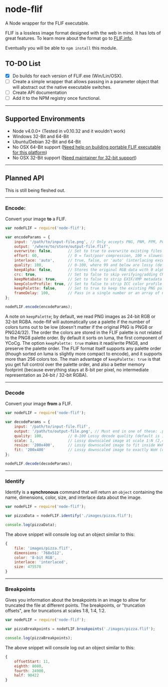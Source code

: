 # node-flif

A Node wrapper for the FLIF executable.

FLIF is a lossless image format designed with the web in mind. It has lots of great features. To learn more about the format go to [FLIF.info](http://flif.info).

Eventually you will be able to `npm install` this module.


## TO-DO List

* [x] Do builds for each version of FLIF.exe (Win/Lin/OSX).
* [ ] Create a simple wrapper that allows passing in a parameter object that will abstract out the native executable switches.
* [ ] Create API documentation
* [ ] Add it to the NPM registry once functional.

* * *

## Supported Environments

* Node v4.0.0+ (Tested in v0.10.32 and it wouldn't work)
* Windows 32-Bit and 64-Bit
* Ubuntu/Debian 32-Bit and 64-Bit
* No OSX 64-Bit support ([Need help on building portable FLIF executable for this platform](https://github.com/FLIF-hub/node-flif/issues/4))
* No OSX 32-Bit support ([Need maintainer for 32-bit support](https://github.com/FLIF-hub/node-flif/issues/3))

* * *

## Planned API

This is still being fleshed out.

* * *

### Encode:

Convert your image **to** a FLIF.

```js
var nodeFLIF = require('node-flif');

var encodeParams = {
    input: '/path/to/input-file.png', // Only accepts PNG, PNM, PPM, PGM, PBM, PAM
    output: '/where/to/store/output-file.flif',
    overwrite: false,       // Set to true to overwrite existing files on output (default is false)
    effort: 60,             // 0 = fast/poor compression, 100 = slowest/best? (default is 60)
    interlace: 'auto',      // true, false, or 'auto' (interlacing except on tiny images) (default is 'auto')
    quality: 100,           // 0-100, where 99 and below are lossy (default is 100)
    keepAlpha: false,       // Stores the original RGB data with 0 alpha (transparent) (default is false)
    crc: true,              // Set to false to skip verifying/adding CRC (default is true)
    keepMetaData: true,     // Set to false to strip EXIF/XMP metadata (default is true)
    keepColorProfile: true, // Set to false to strip ICC color profile (default is true)
    keepPalette: false,     // Set to true to keep the existing PNG pallete. (default is false)
    frameDelay: 100,        // Pass in a single number or an array of numbers for animations. (default is 100)
};

nodeFLIF.encode(encodeParams);
```

A note on `keepPalette`; by default, we read PNG images as 24-bit RGB or 32-bit RGBA. node-flif will automatically use a palette if the number of colors turns out to be low (doesn't matter if the original PNG is PNG8 or PNG24/32). The order the colors are stored in the FLIF palette is not related to the PNG8 palette order. By default it sorts on luma, the first component of YCoCg. The option `keepPalette: true` makes it read/write PNG8, and preserve the palette order. The FLIF format itself supports any palette order (though sorted on luma is slightly more compact to encode), and it supports more than 256 colors too. The main advantage of `keepPalette: true` is that you get full control over the palette order, and also a better memory footprint (because everything stays at 8-bit per pixel, no intermediate representation as 24-bit / 32-bit RGBA).

* * *

### Decode

Convert your image **from** a FLIF.

```js
var nodeFLIF = require('node-flif');

var decodeParams = {
    input: '/path/to/input-file.flif',
    output: '/path/to/output-file.png', // Must end in one of these: .png, .pnm, .ppm, .pgm, .pbm, .pam
    quality: 100,           // 0-100 Lossy decode quality (default is 100)
    scale: 1,               // Lossy downscaled image at scale 1:N (2,4,8,16,32) (default 1)
    resize: '200x400',      // Lossy downscaled image to fit inside WxH (default uses input dimensions)
    fit: '200x400'          // Lossy downscaled image to exactly WxH (default uses input dimensions)
};

nodeFLIF.decode(decodeParams);
```

* * *

### Identify

Identify is a **synchronous** command that will return an `object` containing the name, dimensions, color, size, and interlace data about the image.

```js
var nodeFLIF = require('node-flif');

var pizzaData = nodeFLIF.identify('./images/pizza.flif');

console.log(pizzaData);
```

The above snippet will console log out an object similar to this:

```js
{
    file: 'images/pizza.flif',
    dimensions: '768x512',
    color: '8-bit RGB',
    interlace: 'interlaced',
    size: 475578
}
```

* * *

### Breakpoints

Gives you information about the breakpoints in an image to allow for truncated the file at different points. The breakpoints, or "truncation offsets", are for truncations at scales 1:8, 1:4, 1:2.

```js
var nodeFLIF = require('node-flif');

var pizzaBreakpoints = nodeFLIF.breakpoints('./images/pizza.flif');

console.log(pizzaBreakpoints);
```

The above snippet will console log out an object similar to this:

```js
{
    offsetStart: 11,
    eighth: 8080,
    fourth: 24900,
    half: 90422
}
```
